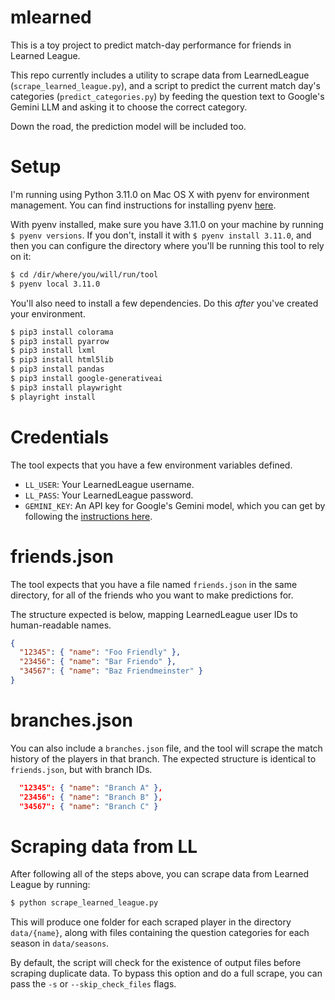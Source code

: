 # mlearned

This is a toy project to predict match-day performance for friends in Learned League.

This repo currently includes a utility to scrape data from LearnedLeague (`scrape_learned_league.py`),
and a script to predict the current match day's categories (`predict_categories.py`) by feeding
the question text to Google's Gemini LLM and asking it to choose the correct category.

Down the road, the prediction model will be included too.

# Setup

I'm running using Python 3.11.0 on Mac OS X with pyenv for environment management.
You can find instructions for installing pyenv [here](https://github.com/pyenv/pyenv).

With pyenv installed, make sure you have 3.11.0 on your machine by running `$ pyenv versions`.
If you don't, install it with `$ pyenv install 3.11.0`, and then you can configure the directory
where you'll be running this tool to rely on it:

```zsh
$ cd /dir/where/you/will/run/tool
$ pyenv local 3.11.0
```

You'll also need to install a few dependencies. Do this _after_ you've created your environment.

```zsh
$ pip3 install colorama
$ pip3 install pyarrow
$ pip3 install lxml
$ pip3 install html5lib
$ pip3 install pandas
$ pip3 install google-generativeai
$ pip3 install playwright
$ playright install
```

# Credentials

The tool expects that you have a few environment variables defined.

- `LL_USER`: Your LearnedLeague username.
- `LL_PASS`: Your LearnedLeague password.
- `GEMINI_KEY`: An API key for Google's Gemini model, which you can get by following the [instructions here](https://ai.google.dev/tutorials/setup).

# friends.json

The tool expects that you have a file named `friends.json` in the same directory, for all of the friends who you want to make predictions for.

The structure expected is below, mapping LearnedLeague user IDs to human-readable names.

```json
{
  "12345": { "name": "Foo Friendly" },
  "23456": { "name": "Bar Friendo" },
  "34567": { "name": "Baz Friendmeinster" }
}
```

# branches.json

You can also include a `branches.json` file, and the tool will scrape the match history of the players in
that branch. The expected structure is identical to `friends.json`, but with branch IDs.

```json
  "12345": { "name": "Branch A" },
  "23456": { "name": "Branch B" },
  "34567": { "name": "Branch C" }
```

# Scraping data from LL

After following all of the steps above, you can scrape data from Learned League by running:

```zsh
$ python scrape_learned_league.py
```

This will produce one folder for each scraped player in the directory `data/{name}`, along with
files containing the question categories for each season in `data/seasons`.

By default, the script will check for the existence of output files before scraping duplicate
data. To bypass this option and do a full scrape, you can pass the `-s` or `--skip_check_files` flags.
